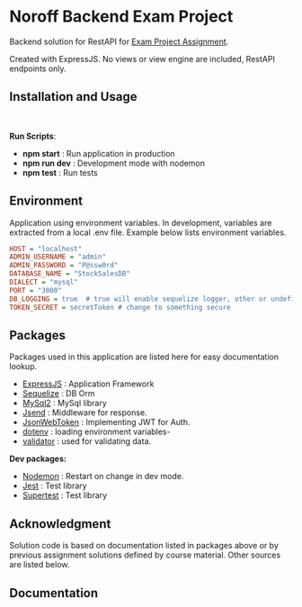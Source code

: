 # Noroff Backend Exam Project

Backend solution for RestAPI for [Exam Project Assignment](./documentation/EP_CA.pdf).

Created with ExpressJS. No views or view engine are included, RestAPI endpoints only.

## Installation and Usage

<br/>

__Run Scripts__:
- __npm start__ : Run application in production
- __npm run dev__ : Development mode with nodemon
- __npm test__ : Run tests

## Environment
Application using environment variables. In development, variables are extracted from a local .env file. Example below lists environment variables.

```ini
HOST = "localhost"
ADMIN_USERNAME = "admin"
ADMIN_PASSWORD = "P@ssw0rd"
DATABASE_NAME = "StockSalesDB"
DIALECT = "mysql"
PORT = "3000"
DB_LOGGING = true  # true will enable sequelize logger, other or undefined value will disable logging
TOKEN_SECRET = secretToken # change to something secure
```

## Packages

Packages used in this application are listed here for easy documentation lookup.

- [ExpressJS](https://expressjs.com/) : Application Framework
- [Sequelize](https://sequelize.org/) : DB Orm
- [MySql2](https://www.npmjs.com/package/mysql2) : MySql library
- [Jsend](https://www.npmjs.com/package/jsend) : Middleware for response.
- [JsonWebToken](https://github.com/auth0/node-jsonwebtoken) : Implementing JWT for Auth.
- [dotenv](https://www.npmjs.com/package/dotenv) : loading environment variables-
- [validator](https://www.npmjs.com/package/validator) : used for validating data.

__Dev packages:__

- [Nodemon](https://github.com/remy/nodemon) : Restart on change in dev mode.
- [Jest](https://jestjs.io/) : Test library
- [Supertest](https://github.com/ladjs/supertest) : Test library

## Acknowledgment

Solution code is based on documentation listed in packages above or by previous assignment solutions defined by course material. Other sources are listed below.

## Documentation
